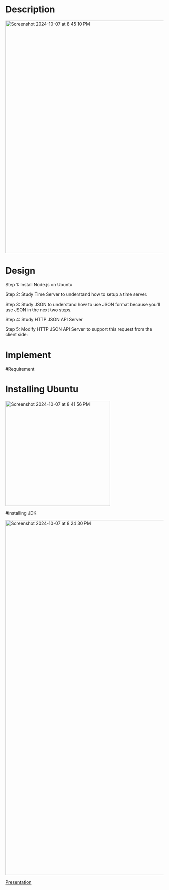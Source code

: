 # Description

<img width="736" alt="Screenshot 2024-10-07 at 8 45 10 PM" src="https://github.com/user-attachments/assets/b17efedd-00e1-4922-b2e3-957f9eda3e6a">


# Design

Step 1: Install Node.js on Ubuntu

Step 2: Study Time Server to understand how to setup a time server.

Step 3: Study JSON to understand how to use JSON format because you'll use JSON in the next two steps.

Step 4: Study HTTP JSON API Server

Step 5: Modify HTTP JSON API Server to support this request from the client side:


# Implement

#Requirement

# Installing Ubuntu

<img width="333" alt="Screenshot 2024-10-07 at 8 41 56 PM" src="https://github.com/user-attachments/assets/e8393ddb-67b5-45a9-8fc2-5f821e1f8f9e">


#installing JDK


<img width="1125" alt="Screenshot 2024-10-07 at 8 24 30 PM" src="https://github.com/user-attachments/assets/3f7de37f-5d0a-4dd9-a2df-5ab2d3268cdd">




[Presentation](https://docs.google.com/presentation/d/1SGjZQ4JaCV_G43ex8N2WF7s2SfsvGmfPNffXJCzzzuY/edit#slide=id.p)
